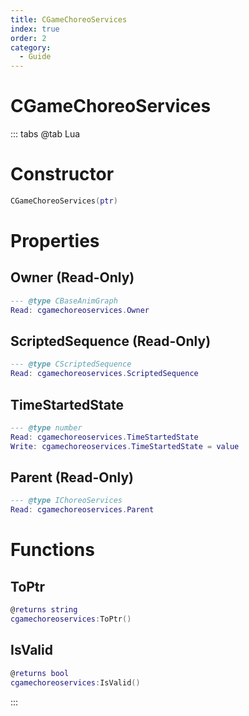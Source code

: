 ```yaml
---
title: CGameChoreoServices
index: true
order: 2
category:
  - Guide
---
```


# CGameChoreoServices

::: tabs
@tab Lua
# Constructor
```lua
CGameChoreoServices(ptr)
```
# Properties
## Owner (Read-Only)
```lua
--- @type CBaseAnimGraph
Read: cgamechoreoservices.Owner
```
## ScriptedSequence (Read-Only)
```lua
--- @type CScriptedSequence
Read: cgamechoreoservices.ScriptedSequence
```
## TimeStartedState 
```lua
--- @type number
Read: cgamechoreoservices.TimeStartedState
Write: cgamechoreoservices.TimeStartedState = value
```
## Parent (Read-Only)
```lua
--- @type IChoreoServices
Read: cgamechoreoservices.Parent
```
# Functions
## ToPtr
```lua
@returns string
cgamechoreoservices:ToPtr()
```
## IsValid
```lua
@returns bool
cgamechoreoservices:IsValid()
```

:::